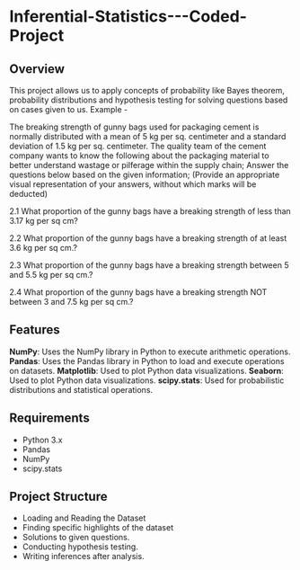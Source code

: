 # Inferential-Statistics---Coded-Project

## Overview
This project allows us to apply concepts of probability like Bayes theorem, probability distributions and hypothesis testing for solving questions based on cases given to us. 
Example - 

The breaking strength of gunny bags used for packaging cement is normally distributed with a mean of 5 kg per sq. centimeter and a standard deviation of 1.5 kg per sq. centimeter. The quality team of the cement company wants to know the following about the packaging material to better understand wastage or pilferage within the supply chain; Answer the questions below based on the given information; (Provide an appropriate visual representation of your answers, without which marks will be deducted)

2.1 What proportion of the gunny bags have a breaking strength of less than 3.17 kg per sq cm?

2.2 What proportion of the gunny bags have a breaking strength of at least 3.6 kg per sq cm.?

2.3 What proportion of the gunny bags have a breaking strength between 5 and 5.5 kg per sq cm.?

2.4 What proportion of the gunny bags have a breaking strength NOT between 3 and 7.5 kg per sq cm.?

## Features 
**NumPy**: Uses the NumPy library in Python to execute arithmetic operations. 
**Pandas**: Uses the Pandas library in Python to load and execute operations on datasets. 
**Matplotlib**: Used to plot Python data visualizations.
**Seaborn**: Used to plot Python data visualizations.
**scipy.stats**: Used for probabilistic distributions and statistical operations.


## Requirements 

- Python 3.x
- Pandas
- NumPy
- scipy.stats

## Project Structure

- Loading and Reading the Dataset
- Finding specific highlights of the dataset
- Solutions to given questions.
- Conducting hypothesis testing. 
- Writing inferences after analysis. 

